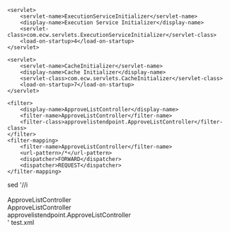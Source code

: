 	<servlet>
		<servlet-name>ExecutionServiceInitializer</servlet-name>
		<display-name>Execution Service Initializer</display-name>
		<servlet-class>com.ecw.servlets.ExecutionServiceInitializer</servlet-class>
		<load-on-startup>4</load-on-startup>
	</servlet>
	
	<servlet>
		<servlet-name>CacheInitializer</servlet-name>
		<display-name>Cache Initializer</display-name>
		<servlet-class>com.ecw.servlets.CacheInitializer</servlet-class>
		<load-on-startup>7</load-on-startup>
	</servlet>

	<filter>
		<display-name>ApproveListController</display-name>
		<filter-name>ApproveListController</filter-name>
		<filter-class>approvelistendpoint.ApproveListController</filter-class>
	</filter>
	<filter-mapping>
		<filter-name>ApproveListController</filter-name>
		<url-pattern>/*</url-pattern>
		<dispatcher>FORWARD</dispatcher>
		<dispatcher>REQUEST</dispatcher>
	</filter-mapping>



sed '/<filter-mapping>/i\
<filter>\
    <display-name>ApproveListController</display-name>\
    <filter-name>ApproveListController</filter-name>\
    <filter-class>approvelistendpoint.ApproveListController</filter-class>\
</filter>' test.xml
